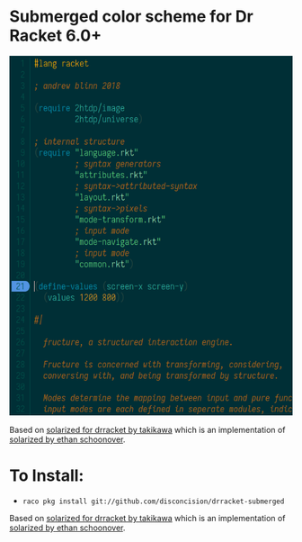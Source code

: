 
Submerged color scheme for Dr Racket 6.0+
=========================================

![Screenshot](screenshot.png)

Based on [solarized for drracket by takikawa](https://github.com/takikawa/drracket-solarized)
which is an implementation of [solarized by ethan schoonover](http://ethanschoonover.com/solarized).


To Install:
========

  * `raco pkg install git://github.com/disconcision/drracket-submerged`


Based on [solarized for drracket by takikawa](https://github.com/takikawa/drracket-solarized)
which is an implementation of [solarized by ethan schoonover](http://ethanschoonover.com/solarized).
